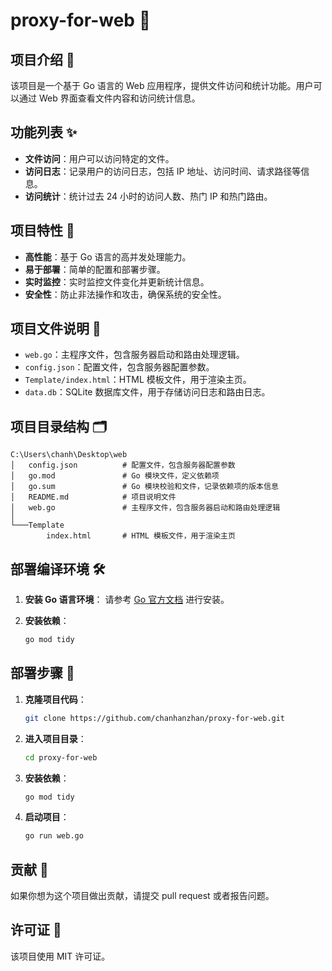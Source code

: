 # proxy-for-web 🚀

## 项目介绍 📖
该项目是一个基于 Go 语言的 Web 应用程序，提供文件访问和统计功能。用户可以通过 Web 界面查看文件内容和访问统计信息。

## 功能列表 ✨
- **文件访问**：用户可以访问特定的文件。
- **访问日志**：记录用户的访问日志，包括 IP 地址、访问时间、请求路径等信息。
- **访问统计**：统计过去 24 小时的访问人数、热门 IP 和热门路由。

## 项目特性 🌟
- **高性能**：基于 Go 语言的高并发处理能力。
- **易于部署**：简单的配置和部署步骤。
- **实时监控**：实时监控文件变化并更新统计信息。
- **安全性**：防止非法操作和攻击，确保系统的安全性。

## 项目文件说明 📂
- `web.go`：主程序文件，包含服务器启动和路由处理逻辑。
- `config.json`：配置文件，包含服务器配置参数。
- `Template/index.html`：HTML 模板文件，用于渲染主页。
- `data.db`：SQLite 数据库文件，用于存储访问日志和路由日志。

## 项目目录结构 🗂
```
C:\Users\chanh\Desktop\web
│   config.json          # 配置文件，包含服务器配置参数
│   go.mod               # Go 模块文件，定义依赖项
│   go.sum               # Go 模块校验和文件，记录依赖项的版本信息
│   README.md            # 项目说明文件
│   web.go               # 主程序文件，包含服务器启动和路由处理逻辑
│
└───Template
        index.html       # HTML 模板文件，用于渲染主页
```

## 部署编译环境 🛠
1. **安装 Go 语言环境**：
    请参考 [Go 官方文档](https://golang.org/doc/install) 进行安装。

2. **安装依赖**：
    ```bash
    go mod tidy
    ```

## 部署步骤 🚀
1. **克隆项目代码**：
    ```bash
    git clone https://github.com/chanhanzhan/proxy-for-web.git
    ```
2. **进入项目目录**：
    ```bash
    cd proxy-for-web
    ```
3. **安装依赖**：
    ```bash
    go mod tidy
    ```
4. **启动项目**：
    ```bash
    go run web.go
    ```

## 贡献 🤝
如果你想为这个项目做出贡献，请提交 pull request 或者报告问题。

## 许可证 📄
该项目使用 MIT 许可证。
